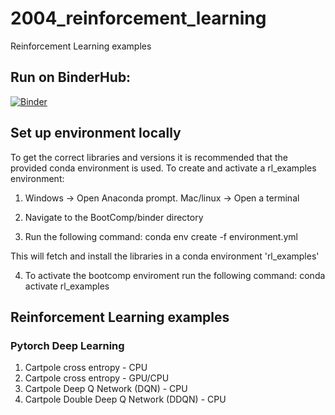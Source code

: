 # 2004_reinforcement_learning
Reinforcement Learning examples

## Run on BinderHub:

[![Binder](https://mybinder.org/badge_logo.svg)](https://mybinder.org/v2/gh/MichaelAllen1966/2004_reinforcement_learning/master)


## Set up environment locally

To get the correct libraries and versions it is recommended that the provided conda environment is used. To create and activate a rl_examples environment:

1. Windows -> Open Anaconda prompt. Mac/linux -> Open a terminal

2. Navigate to the BootComp/binder directory

3. Run the following command: conda env create -f environment.yml

This will fetch and install the libraries in a conda environment 'rl_examples'

4. To activate the bootcomp enviroment run the following command:
    conda activate rl_examples
    
    
## Reinforcement Learning examples

### Pytorch Deep Learning

1. Cartpole cross entropy - CPU
2. Cartpole cross entropy - GPU/CPU
3. Cartpole Deep Q Network (DQN) - CPU
4. Cartpole Double Deep Q Network (DDQN) - CPU
    
